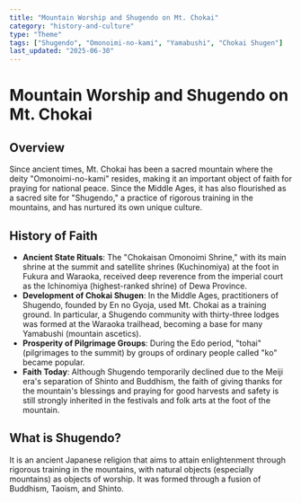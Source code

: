 ```yaml
---
title: "Mountain Worship and Shugendo on Mt. Chokai"
category: "history-and-culture"
type: "Theme"
tags: ["Shugendo", "Omonoimi-no-kami", "Yamabushi", "Chokai Shugen"]
last_updated: "2025-06-30"
---
```


# Mountain Worship and Shugendo on Mt. Chokai

## Overview
Since ancient times, Mt. Chokai has been a sacred mountain where the deity "Omonoimi-no-kami" resides, making it an important object of faith for praying for national peace. Since the Middle Ages, it has also flourished as a sacred site for "Shugendo," a practice of rigorous training in the mountains, and has nurtured its own unique culture.

## History of Faith
- **Ancient State Rituals**: The "Chokaisan Omonoimi Shrine," with its main shrine at the summit and satellite shrines (Kuchinomiya) at the foot in Fukura and Waraoka, received deep reverence from the imperial court as the Ichinomiya (highest-ranked shrine) of Dewa Province.
- **Development of Chokai Shugen**: In the Middle Ages, practitioners of Shugendo, founded by En no Gyoja, used Mt. Chokai as a training ground. In particular, a Shugendo community with thirty-three lodges was formed at the Waraoka trailhead, becoming a base for many Yamabushi (mountain ascetics).
- **Prosperity of Pilgrimage Groups**: During the Edo period, "tohai" (pilgrimages to the summit) by groups of ordinary people called "ko" became popular.
- **Faith Today**: Although Shugendo temporarily declined due to the Meiji era's separation of Shinto and Buddhism, the faith of giving thanks for the mountain's blessings and praying for good harvests and safety is still strongly inherited in the festivals and folk arts at the foot of the mountain.

## What is Shugendo?
It is an ancient Japanese religion that aims to attain enlightenment through rigorous training in the mountains, with natural objects (especially mountains) as objects of worship. It was formed through a fusion of Buddhism, Taoism, and Shinto.